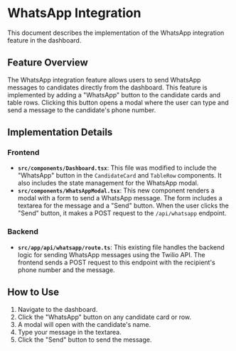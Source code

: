 
# WhatsApp Integration

This document describes the implementation of the WhatsApp integration feature in the dashboard.

## Feature Overview

The WhatsApp integration feature allows users to send WhatsApp messages to candidates directly from the dashboard. This feature is implemented by adding a "WhatsApp" button to the candidate cards and table rows. Clicking this button opens a modal where the user can type and send a message to the candidate's phone number.

## Implementation Details

### Frontend

- **`src/components/Dashboard.tsx`**: This file was modified to include the "WhatsApp" button in the `CandidateCard` and `TableRow` components. It also includes the state management for the WhatsApp modal.
- **`src/components/WhatsAppModal.tsx`**: This new component renders a modal with a form to send a WhatsApp message. The form includes a textarea for the message and a "Send" button. When the user clicks the "Send" button, it makes a POST request to the `/api/whatsapp` endpoint.

### Backend

- **`src/app/api/whatsapp/route.ts`**: This existing file handles the backend logic for sending WhatsApp messages using the Twilio API. The frontend sends a POST request to this endpoint with the recipient's phone number and the message.

## How to Use

1.  Navigate to the dashboard.
2.  Click the "WhatsApp" button on any candidate card or row.
3.  A modal will open with the candidate's name.
4.  Type your message in the textarea.
5.  Click the "Send" button to send the message.
